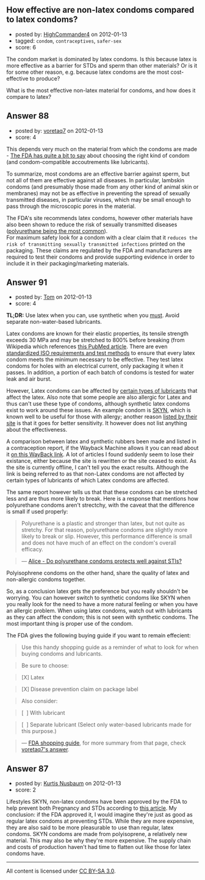 ## How effective are non-latex condoms compared to latex condoms?

- posted by: [HighCommander4](https://stackexchange.com/users/-1/146-highcommander4) on 2012-01-13
- tagged: `condom`, `contraceptives`, `safer-sex`
- score: 6

The condom market is dominated by latex condoms. Is this because latex is more effective as a barrier for STDs and sperm than other materials? Or is it for some other reason, e.g. because latex condoms are the most cost-effective to produce?

What is the most effective non-latex material for condoms, and how does it compare to latex?


## Answer 88

- posted by: [voretaq7](https://stackexchange.com/users/-1/50-voretaq7) on 2012-01-13
- score: 4

<p>This depends very much on the material from which the condoms are made - <a href="http://www.fda.gov/forconsumers/byaudience/forpatientadvocates/hivandaidsactivities/ucm126372.htm" rel="nofollow">The FDA has quite a bit to say</a> about choosing the right kind of condom (and condom-compatible accoutrements like lubricants).</p>

<p>To summarize, most condoms are an effective barrier against sperm, but not all of them are effective against all diseases.  In particular, lambskin condoms (and presumably those made from any other kind of animal skin or membranes) may not be as effective in preventing the spread of sexually transmitted diseases, in particular viruses, which may be small enough to pass through the microscopic pores in the material.</p>

<p>The FDA's site recommends latex condoms, however other materials have also been shown to reduce the risk of sexually transmitted diseases (<a href="http://en.wikipedia.org/wiki/Condom#Synthetic" rel="nofollow">polyurethane being the most common</a>).<br>
For maximum safety look for a condom with a clear claim that it <code>reduces the risk of transmitting sexually transmitted infections</code> printed on the packaging.  These claims are regulated by the FDA and manufacturers are required to test their condoms and provide supporting evidence in order to include it in their packaging/marketing materials.</p>



## Answer 91

- posted by: [Tom](https://stackexchange.com/users/-1/145-tom) on 2012-01-13
- score: 4

**TL;DR:** Use latex when you can, use synthetic when you [must](http://www.lifestyles.com/products/skyn/). Avoid separate non-water-based lubricants.

Latex condoms are known for their elastic properties, its tensile strength exceeds 30 MPa and may be stretched to 800% before breaking (from Wikipedia which references [this PubMed article](http://www.ncbi.nlm.nih.gov/pubmed/12264044). There are even [standardized ISO requirements and test methods](https://docs.google.com/viewer?a=v&q=cache:6N527TCAVD4J:211.67.52.20:8088/xitong/BZ%255C9429065.pdf+&hl=en&pid=bl&srcid=ADGEESim74fVBDeWAPIWTFd_2ngNUTYyQPKMB3ab7nGOyMJhOEvejgoOwVTFxJoJGYaSubhSa8yW-UUnaPU1US03QQw9R6o5FvKAiZGVeMRb6QJ3UTyobrI3EzQEfyPruvImR8kRFxMd&sig=AHIEtbSrmLZZze1juoVSZqSwNbxStfvssA) to ensure that every latex condom meets the minimum necessary to be effective. They test latex condoms for holes with an electrical current, only packaging it when it passes. In addition, a portion of each batch of condoms is tested for water leak and air burst.

However, Latex condoms can be affected by [certain types of lubricants](http://www.walnet.org/csis/med_research/oilstudy.html) that affect the latex. Also note that some people are also allergic for Latex and thus can't use these type of condoms, although synthetic latex condoms exist to work around these issues. An example condom is [SKYN](http://condomunity.com/polyisoprene-skyn-lifestyles-condoms/2008/11/21/), which is known well to be useful for those with allergy; another reason [listed by their site](http://www.lifestyles.com/products/skyn/) is that it goes for better sensitivity. It however does not list anything about the effectiveness.

A comparison between latex and synthetic rubbers been made and listed in a contraception report, if the Wayback Machine allows it you can read about it [on this WayBack link](http://web.archive.org/web/20060926035226/http://www.contraceptiononline.org/contrareport/article01.cfm?art=243). A lot of articles I found suddenly seem to lose their existance, either because the site is rewritten or the site ceased to exist. As the site is currently offline, I can't tell you the exact results. Although the link is being referred to as that non-Latex condoms are not affected by certain types of lubricants of which Latex condoms are affected.

The same report however tells us that that these condoms can be stretched less and are thus more likely to break. Here is a response that mentions how polyurethane condoms aren't strectchy, with the caveat that the difference is small if used properly:

> Polyurethane is a plastic and stronger than latex, but not quite as stretchy. For that reason, polyurethane condoms are slightly more likely to break or slip. However, this performance difference is small and does not have much of an effect on the condom's overall efficacy.

> &mdash; [Alice - Do polyurethane condoms protects well against STIs?](http://goaskalice.columbia.edu/do-polyurethane-condoms-protect-well-against-stis-latex)

Polyisophrene condoms on the other hand, share the quality of latex and non-allergic condoms together.

So, as a conclusion latex gets the preference but you really shouldn't be worrying. You can however switch to synthetic condoms like SKYN when you really look for the need to have a more natural feeling or when you have an allergic problem. When using latex condoms, watch out with lubricants as they can affect the condom; this is not seen with synthetic condoms. The most important thing is proper use of the condom.

The FDA gives the following buying guide if you want to remain effecient:

> Use this handy shopping guide as a reminder of what to look for when buying condoms and lubricants.

> Be sure to choose:

>[X] Latex

> [X] Disease prevention claim on package label

> Also consider:

> [ &nbsp;] With lubricant

> [ &nbsp;] Separate lubricant (Select only water-based lubricants made for this purpose.)

> &mdash; [FDA shopping guide](http://www.fda.gov/forconsumers/byaudience/forpatientadvocates/hivandaidsactivities/ucm126372.htm#shop), for more summary from that page, check [voretaq7's answer](http://sexuality.stackexchange.com/a/88/145).


## Answer 87

- posted by: [Kurtis Nusbaum](https://stackexchange.com/users/-1/39-kurtis-nusbaum) on 2012-01-13
- score: 2

<p>Lifestyles SKYN, non-latex condoms have been approved by the FDA to help prevent both Pregnancy and STDs according to <a href="http://contraception.about.com/od/malecondom/g/SKYN.htm" rel="nofollow">this article</a>. My conclusion: if the FDA approved it, I would imagine they're just as good as regular latex condoms at preventing STDs. While they are more expensive, they are also said to be more pleasurable to use than regular, latex condoms. SKYN condoms are made from polyisoprene, a relatively new material. This may also be why they're more expensive. The supply chain and costs of production haven't had time to flatten out like those for latex condoms have.</p>




---

All content is licensed under [CC BY-SA 3.0](https://creativecommons.org/licenses/by-sa/3.0/).
